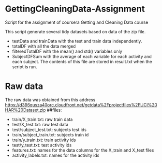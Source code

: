 # GettingCleaningData-Assignment
Script for the assignment of coursera Getting and Cleaning Data course

This script generate several tidy datasets based on data of the zip file.
* testData and trainData with the test and train data independently.
* totalDF with all the data merged
* filteredTotalDF with the mean() and std() variables only
* SubjectDFSum with the average of each variable for each activity and each subject. The contents of this file are stored in result.txt when the script is run.



# Raw data
The raw data was obtained from this address
https://d396qusza40orc.cloudfront.net/getdata%2Fprojectfiles%2FUCI%20HAR%20Dataset.zip
##files:
* train/X_train.txt: raw train data
* test/X_test.txt: raw test data
* test/subject_test.txt: subjects test ids 
* train/subject_train.txt: subjects train id
* train/y_train.txt: train activity ids
* test/y_test.txt: test activity ids
* features.txt: names for the data columns for the X_train and X_test files
* activity_labels.txt: names for the activity ids
